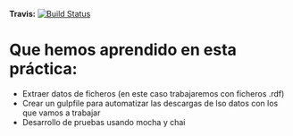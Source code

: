 **Travis:** [![Build Status](https://travis-ci.org/ULL-ESIT-PL-1819/p2-t1-testing-alu0100961768.svg?branch=master)](https://travis-ci.org/ULL-ESIT-PL-1819/p2-t1-testing-alu0100961768)
# Que hemos aprendido en esta práctica:

- Extraer datos de ficheros (en este caso trabajaremos con ficheros .rdf)
- Crear un gulpfile para automatizar las descargas de lso datos con los que vamos a trabajar
- Desarrollo de pruebas usando mocha y chai


